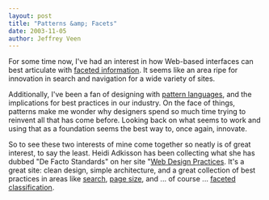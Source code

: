 ```yaml
---
layout: post
title: "Patterns &amp; Facets"
date: 2003-11-05
author: Jeffrey Veen
---
```

For some time now, I've had an interest in how Web-based interfaces can best articulate with <a href="http://www.veen.com/jeff/archives/000005.html">faceted information</a>. It seems like an area ripe for innovation in search and navigation for a wide variety of sites.

Additionally, I've been a fan of designing with <a href="http://iawiki.net/WebsitePatterns">pattern languages</a>, and the implications for best practices in our industry. On the face of things, patterns make me wonder why designers spend so much time trying to reinvent all that has come before. Looking back on what seems to work and using that as a foundation seems the best way to, once again, innovate.

So to see these two interests of mine come together so neatly is of great interest, to say the least. Heidi Adkisson has been collecting what she has dubbed "De Facto Standards" on her site "<a href="http://www.webdesignpractices.com/">Web Design Practices</a>. It's a great site: clean design, simple architecture, and a great collection of best practices in areas like <a href="http://www.webdesignpractices.com/functions/search.html">search</a>, <a href="http://www.webdesignpractices.com/pagewidthlength.html">page size</a>, and ... of course ... <a href="http://www.webdesignpractices.com/navigation/facets.html">faceted classification</a>.
